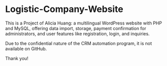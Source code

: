 # Logistic-Company-Website
This is a Project of Alicia Huang: 
a multilingual WordPress website with PHP and MySQL, 
offering data import, storage, payment confirmation for administrators, 
and user features like registration, login, and inquiries.

Due to the confidential nature of the CRM automation program, it is not available on GitHub. 

Thank you!
